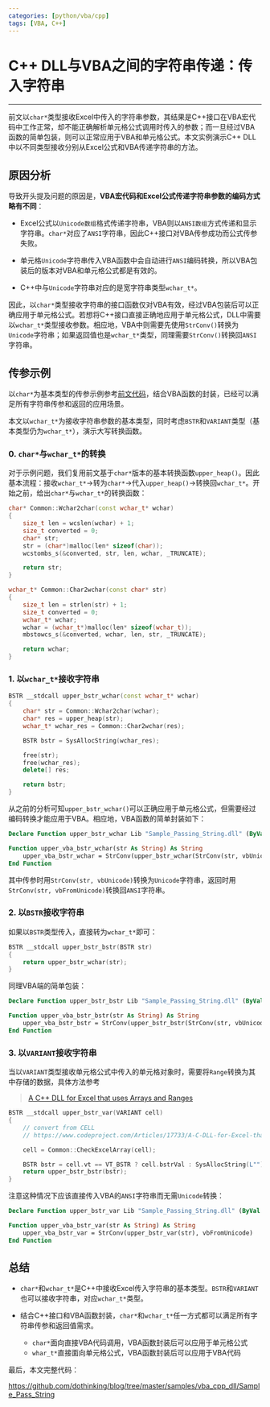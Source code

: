 ```yaml
---
categories: [python/vba/cpp]
tags: [VBA, C++]
---
```


# C++ DLL与VBA之间的字符串传递：传入字符串


---

前文以`char*`类型接收Excel中传入的字符串参数，其结果是C++接口在VBA宏代码中工作正常，却不能正确解析单元格公式调用时传入的参数；而一旦经过VBA函数的简单包装，则可以正常应用于VBA和单元格公式。本文实例演示C++ DLL中以不同类型接收分别从Excel公式和VBA传递字符串的方法。

## 原因分析

导致开头提及问题的原因是，**VBA宏代码和Excel公式传递字符串参数的编码方式略有不同**：

- Excel公式以`Unicode数组`格式传递字符串，VBA则以`ANSI数组`方式传递和显示字符串。`char*`对应了`ANSI`字符串，因此C++接口对VBA传参成功而公式传参失败。

- 单元格`Unicode`字符串传入VBA函数中会自动进行`ANSI`编码转换，所以VBA包装后的版本对VBA和单元格公式都是有效的。

- C++中与`Unicode`字符串对应的是宽字符串类型`wchar_t*`。

因此，以`char*`类型接收字符串的接口函数仅对VBA有效，经过VBA包装后可以正确应用于单元格公式。若想将C++接口直接正确地应用于单元格公式，DLL中需要以`wchar_t*`类型接收参数。相应地，VBA中则需要先使用`StrConv()`转换为`Unicode`字符串；如果返回值也是`wchar_t*`类型，同理需要`StrConv()`转换回`ANSI`字符串。


## 传参示例

以`char*`为基本类型的传参示例参考[前文代码](https://github.com/dothinking/blog/tree/master/samples/vba_cpp_dll/Sample_Return_String)，结合VBA函数的封装，已经可以满足所有字符串传参和返回的应用场景。

本文以`wchar_t*`为接收字符串参数的基本类型，同时考虑`BSTR`和`VARIANT`类型（基本类型仍为`wchar_t*`），演示大写转换函数。

### 0. `char*`与`wchar_t*`的转换

对于示例问题，我们复用前文基于`char*`版本的基本转换函数`upper_heap()`。因此基本流程：接收`wchar_t*`->转为`char*`->代入`upper_heap()`->转换回`wchar_t*`。开始之前，给出`char*`与`wchar_t*`的转换函数：

```cpp
char* Common::Wchar2char(const wchar_t* wchar)
{
	size_t len = wcslen(wchar) + 1;
	size_t converted = 0;
	char* str;
	str = (char*)malloc(len* sizeof(char));
	wcstombs_s(&converted, str, len, wchar, _TRUNCATE);

	return str;
}

wchar_t* Common::Char2wchar(const char* str)
{
	size_t len = strlen(str) + 1;
	size_t converted = 0;
	wchar_t* wchar;
	wchar = (wchar_t*)malloc(len* sizeof(wchar_t));
	mbstowcs_s(&converted, wchar, len, str, _TRUNCATE);

	return wchar;
}
```


### 1. 以`wchar_t*`接收字符串

```cpp
BSTR __stdcall upper_bstr_wchar(const wchar_t* wchar)
{
	char* str = Common::Wchar2char(wchar);
	char* res = upper_heap(str);
	wchar_t* wchar_res = Common::Char2wchar(res);

	BSTR bstr = SysAllocString(wchar_res);

	free(str);
	free(wchar_res);
	delete[] res;

	return bstr;
}
```

从之前的分析可知`upper_bstr_wchar()`可以正确应用于单元格公式，但需要经过编码转换才能应用于VBA。相应地，VBA函数的简单封装如下：

```vb
Declare Function upper_bstr_wchar Lib "Sample_Passing_String.dll" (ByVal str$) As String

Function upper_vba_bstr_wchar(str As String) As String
    upper_vba_bstr_wchar = StrConv(upper_bstr_wchar(StrConv(str, vbUnicode)), vbFromUnicode)
End Function
```

其中传参时用`StrConv(str, vbUnicode)`转换为`Unicode`字符串，返回时用`StrConv(str, vbFromUnicode)`转换回`ANSI`字符串。


### 2. 以`BSTR`接收字符串

如果以`BSTR`类型传入，直接转为`wchar_t*`即可：

```cpp
BSTR __stdcall upper_bstr_bstr(BSTR str)
{
	return upper_bstr_wchar(str);
}
```

同理VBA端的简单包装：

```vb
Declare Function upper_bstr_bstr Lib "Sample_Passing_String.dll" (ByVal str As String) As String

Function upper_vba_bstr_bstr(str As String) As String
    upper_vba_bstr_bstr = StrConv(upper_bstr_bstr(StrConv(str, vbUnicode)), vbFromUnicode)
End Function
```

### 3. 以`VARIANT`接收字符串

当以`VARIANT`类型接收单元格公式中传入的单元格对象时，需要将`Range`转换为其中存储的数据，具体方法参考

> [A C++ DLL for Excel that uses Arrays and Ranges](https://www.codeproject.com/Articles/17733/A-C-DLL-for-Excel-that-uses-Arrays-and-Ranges)

```cpp
BSTR __stdcall upper_bstr_var(VARIANT cell)
{
	// convert from CELL
	// https://www.codeproject.com/Articles/17733/A-C-DLL-for-Excel-that-uses-Arrays-and-Ranges

	cell = Common::CheckExcelArray(cell);

	BSTR bstr = cell.vt == VT_BSTR ? cell.bstrVal : SysAllocString(L"");	
	return upper_bstr_bstr(bstr);
}
```

注意这种情况下应该直接传入VBA的`ANSI`字符串而无需`Unicode`转换：

```vb
Declare Function upper_bstr_var Lib "Sample_Passing_String.dll" (ByVal str As Variant) As String

Function upper_vba_bstr_var(str As String) As String
    upper_vba_bstr_var = StrConv(upper_bstr_var(str), vbFromUnicode)
End Function
```


## 总结

- `char*`和`wchar_t*`是C++中接收Excel传入字符串的基本类型。`BSTR`和`VARIANT`也可以接收字符串，对应`wchar_t*`类型。

- 结合C++接口和VBA函数封装，`char*`和`wchar_t*`任一方式都可以满足所有字符串传参和返回值需求。
	- `char*`面向直接VBA代码调用，VBA函数封装后可以应用于单元格公式
	- `whar_t*`直接面向单元格公式，VBA函数封装后可以应用于VBA代码


最后，本文完整代码：

https://github.com/dothinking/blog/tree/master/samples/vba_cpp_dll/Sample_Pass_String
